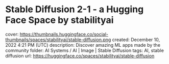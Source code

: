 # Stable Diffusion 2-1 - a Hugging Face Space by stabilityai

cover: https://thumbnails.huggingface.co/social-thumbnails/spaces/stabilityai/stable-diffusion.png
created: December 10, 2022 4:21 PM (UTC)
description: Discover amazing ML apps made by the community
folder: AI Systems / AI | Image | Stable Diffusion
tags: AI, stable diffusion
url: https://huggingface.co/spaces/stabilityai/stable-diffusion
